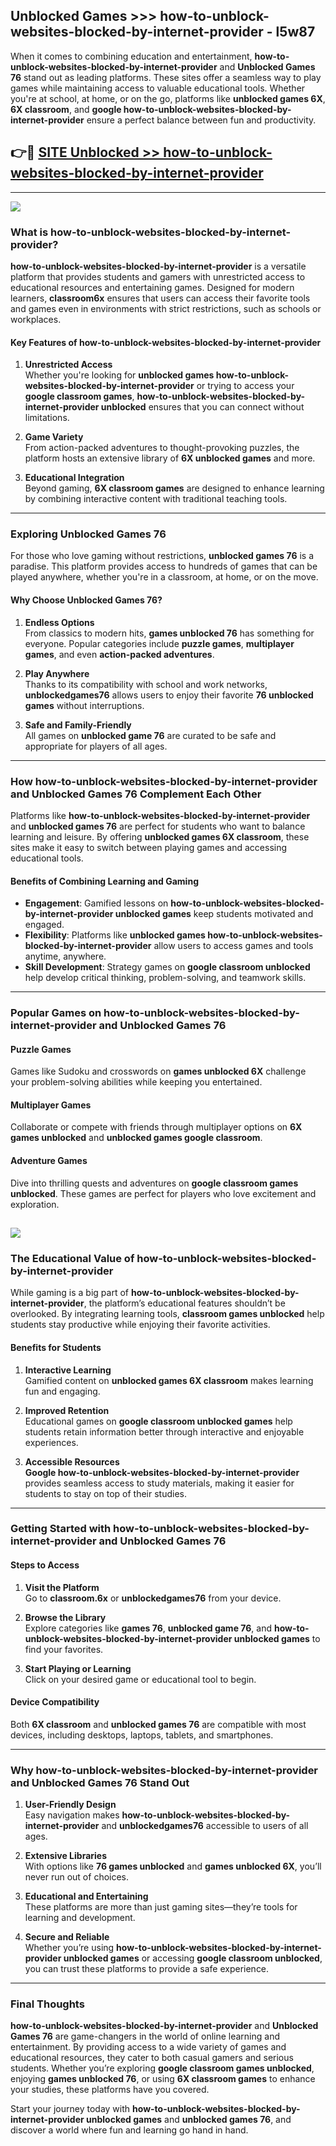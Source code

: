 ## Unblocked Games >>> how-to-unblock-websites-blocked-by-internet-provider - l5w87 

When it comes to combining education and entertainment, **how-to-unblock-websites-blocked-by-internet-provider** and **Unblocked Games 76** stand out as leading platforms. These sites offer a seamless way to play games while maintaining access to valuable educational tools. Whether you're at school, at home, or on the go, platforms like **unblocked games 6X**, **6X classroom**, and **google how-to-unblock-websites-blocked-by-internet-provider** ensure a perfect balance between fun and productivity.
## 👉🔴 [SITE Unblocked >> how-to-unblock-websites-blocked-by-internet-provider](http://premium.freeplayer.one?title=how-to-unblock-websites-blocked-by-internet-provider&ref=22JU)
---
<a href="http://premium.freeplayer.one?title=how-to-unblock-websites-blocked-by-internet-provider&ref=22JU/"><img src="https://github.com/user-attachments/assets/438f12ca-57a4-47a3-8ead-c64da593a1e5"/></a>
### What is how-to-unblock-websites-blocked-by-internet-provider?  

**how-to-unblock-websites-blocked-by-internet-provider** is a versatile platform that provides students and gamers with unrestricted access to educational resources and entertaining games. Designed for modern learners, **classroom6x** ensures that users can access their favorite tools and games even in environments with strict restrictions, such as schools or workplaces.  

#### Key Features of how-to-unblock-websites-blocked-by-internet-provider  

1. **Unrestricted Access**  
   Whether you're looking for **unblocked games how-to-unblock-websites-blocked-by-internet-provider** or trying to access your **google classroom games**, **how-to-unblock-websites-blocked-by-internet-provider unblocked** ensures that you can connect without limitations.  

2. **Game Variety**  
   From action-packed adventures to thought-provoking puzzles, the platform hosts an extensive library of **6X unblocked games** and more.  

3. **Educational Integration**  
   Beyond gaming, **6X classroom games** are designed to enhance learning by combining interactive content with traditional teaching tools.  



---

### Exploring Unblocked Games 76  

For those who love gaming without restrictions, **unblocked games 76** is a paradise. This platform provides access to hundreds of games that can be played anywhere, whether you're in a classroom, at home, or on the move.  

#### Why Choose Unblocked Games 76?  

1. **Endless Options**  
   From classics to modern hits, **games unblocked 76** has something for everyone. Popular categories include **puzzle games**, **multiplayer games**, and even **action-packed adventures**.  

2. **Play Anywhere**  
   Thanks to its compatibility with school and work networks, **unblockedgames76** allows users to enjoy their favorite **76 unblocked games** without interruptions.  

3. **Safe and Family-Friendly**  
   All games on **unblocked game 76** are curated to be safe and appropriate for players of all ages.  

---

### How how-to-unblock-websites-blocked-by-internet-provider and Unblocked Games 76 Complement Each Other  

Platforms like **how-to-unblock-websites-blocked-by-internet-provider** and **unblocked games 76** are perfect for students who want to balance learning and leisure. By offering **unblocked games 6X classroom**, these sites make it easy to switch between playing games and accessing educational tools.  

#### Benefits of Combining Learning and Gaming  

- **Engagement**: Gamified lessons on **how-to-unblock-websites-blocked-by-internet-provider unblocked games** keep students motivated and engaged.  
- **Flexibility**: Platforms like **unblocked games how-to-unblock-websites-blocked-by-internet-provider** allow users to access games and tools anytime, anywhere.  
- **Skill Development**: Strategy games on **google classroom unblocked** help develop critical thinking, problem-solving, and teamwork skills.  

---

### Popular Games on how-to-unblock-websites-blocked-by-internet-provider and Unblocked Games 76  

#### Puzzle Games  

Games like Sudoku and crosswords on **games unblocked 6X** challenge your problem-solving abilities while keeping you entertained.  

#### Multiplayer Games  

Collaborate or compete with friends through multiplayer options on **6X games unblocked** and **unblocked games google classroom**.  

#### Adventure Games  

Dive into thrilling quests and adventures on **google classroom games unblocked**. These games are perfect for players who love excitement and exploration.  

<a href="http://download.freeplayer.one?title=how-to-unblock-websites-blocked-by-internet-provider&ref=23D/"><img src="https://github.com/user-attachments/assets/fe0c3e91-c8e1-489c-acf0-e2f614c12fb8"/></a>
---

### The Educational Value of how-to-unblock-websites-blocked-by-internet-provider  

While gaming is a big part of **how-to-unblock-websites-blocked-by-internet-provider**, the platform’s educational features shouldn’t be overlooked. By integrating learning tools, **classroom games unblocked** help students stay productive while enjoying their favorite activities.  

#### Benefits for Students  

1. **Interactive Learning**  
   Gamified content on **unblocked games 6X classroom** makes learning fun and engaging.  

2. **Improved Retention**  
   Educational games on **google classroom unblocked games** help students retain information better through interactive and enjoyable experiences.  

3. **Accessible Resources**  
   **Google how-to-unblock-websites-blocked-by-internet-provider** provides seamless access to study materials, making it easier for students to stay on top of their studies.  

---

### Getting Started with how-to-unblock-websites-blocked-by-internet-provider and Unblocked Games 76  

#### Steps to Access  

1. **Visit the Platform**  
   Go to **classroom.6x** or **unblockedgames76** from your device.  

2. **Browse the Library**  
   Explore categories like **games 76**, **unblocked game 76**, and **how-to-unblock-websites-blocked-by-internet-provider unblocked games** to find your favorites.  

3. **Start Playing or Learning**  
   Click on your desired game or educational tool to begin.  

#### Device Compatibility  

Both **6X classroom** and **unblocked games 76** are compatible with most devices, including desktops, laptops, tablets, and smartphones.  

---

### Why how-to-unblock-websites-blocked-by-internet-provider and Unblocked Games 76 Stand Out  

1. **User-Friendly Design**  
   Easy navigation makes **how-to-unblock-websites-blocked-by-internet-provider** and **unblockedgames76** accessible to users of all ages.  

2. **Extensive Libraries**  
   With options like **76 games unblocked** and **games unblocked 6X**, you’ll never run out of choices.  

3. **Educational and Entertaining**  
   These platforms are more than just gaming sites—they’re tools for learning and development.  

4. **Secure and Reliable**  
   Whether you’re using **how-to-unblock-websites-blocked-by-internet-provider unblocked games** or accessing **google classroom unblocked**, you can trust these platforms to provide a safe experience.  

---

### Final Thoughts  

**how-to-unblock-websites-blocked-by-internet-provider** and **Unblocked Games 76** are game-changers in the world of online learning and entertainment. By providing access to a wide variety of games and educational resources, they cater to both casual gamers and serious students. Whether you’re exploring **google classroom games unblocked**, enjoying **games unblocked 76**, or using **6X classroom games** to enhance your studies, these platforms have you covered.  

Start your journey today with **how-to-unblock-websites-blocked-by-internet-provider unblocked games** and **unblocked games 76**, and discover a world where fun and learning go hand in hand.  